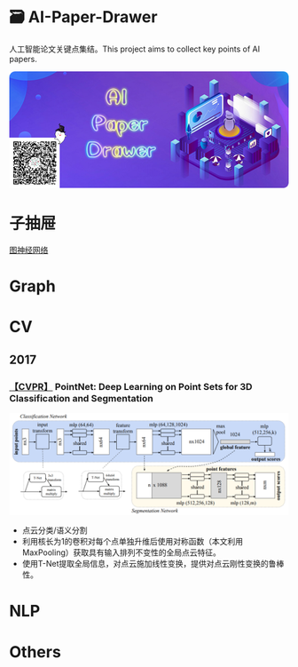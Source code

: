 # 🗃 AI-Paper-Drawer
人工智能论文关键点集结。This project aims to collect key points of AI papers.


![](drawer/home.png)

# 子抽屉
[图神经网络](图网络专区.md)

# Graph

# CV
## 2017
### [【CVPR】](https://www.baidu.com/link?url=Zsy-h1LM9fRiz35FT-52Idy6WOj71M7f1JuOQOgS39SpHfUT3GdN4b_Rn2tUHS-o&wd=&eqid=983bdb3200022854000000065ce7f5eb) PointNet: Deep Learning on Point Sets for 3D Classification and Segmentation
![](drawer/PointNet.png)
- 点云分类/语义分割
- 利用核长为1的卷积对每个点单独升维后使用对称函数（本文利用MaxPooling）获取具有输入排列不变性的全局点云特征。
- 使用T-Net提取全局信息，对点云施加线性变换，提供对点云刚性变换的鲁棒性。

# NLP

# Others
